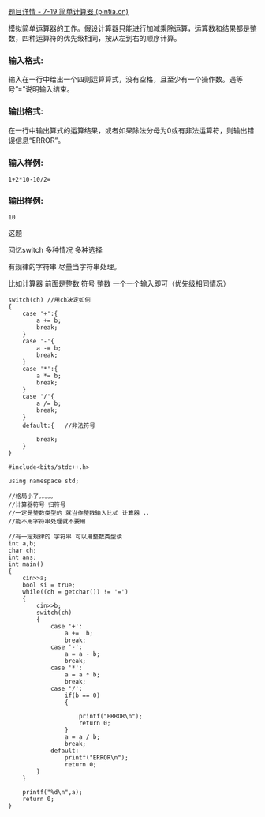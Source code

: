 

[题目详情 - 7-19 简单计算器 (pintia.cn)](https://pintia.cn/problem-sets/1612368002333536256/exam/problems/1612368057576718354)

模拟简单运算器的工作。假设计算器只能进行加减乘除运算，运算数和结果都是整数，四种运算符的优先级相同，按从左到右的顺序计算。

### 输入格式:

输入在一行中给出一个四则运算算式，没有空格，且至少有一个操作数。遇等号”=”说明输入结束。

### 输出格式:

在一行中输出算式的运算结果，或者如果除法分母为0或有非法运算符，则输出错误信息“ERROR”。

### 输入样例:

```in
1+2*10-10/2=
```

### 输出样例:

```out
10
```

这题 

回忆switch 多种情况 多种选择

有规律的字符串 尽量当字符串处理。

比如计算器 前面是整数  符号  整数 一个一个输入即可（优先级相同情况）

~~~
switch(ch) //用ch决定如何
{
	case '+':{
		a += b;
		break;
	}
	case '-'{
		a -= b;
		break;
	}
	case '*':{
		a *= b;	
		break;
	}
	case '/'{
		a /= b;
		break;
	}
	default:{	//非法符号
		
		break;
	}	
}
~~~

~~~~
#include<bits/stdc++.h>

using namespace std;

//格局小了。。。。。
//计算器符号 归符号
//一定是整数类型的 就当作整数输入比如 计算器 ，，
//能不用字符串处理就不要用

//有一定规律的 字符串 可以用整数类型读
int a,b;
char ch;
int ans;
int main()
{
    cin>>a;
    bool si = true;
    while((ch = getchar()) != '=')
    {
        cin>>b;
        switch(ch)
        {
            case '+':
                a +=  b;
                break;
            case '-':
                a = a - b;
                break;
            case '*':
                a = a * b;
                break;
            case '/':
                if(b == 0)
                {
                    
                    printf("ERROR\n");
                    return 0;
                }
                a = a / b;
                break;
            default: 
                printf("ERROR\n");
                return 0;
        }
    }

    printf("%d\n",a);
    return 0;
}
~~~~

